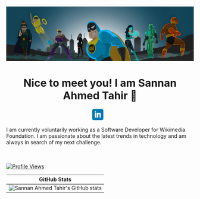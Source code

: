 ![](https://github.com/sannan12/sannan12/blob/main/header2.png)
<h1 align="center">Nice to meet you! I am Sannan Ahmed Tahir 👋</h1>


<p align='center'>
<a href="https://www.linkedin.com/in/sannan-ahmed-tahir-05ab45196/"><img height="30" src="https://github.com/sannan12/sannan12/blob/main/linkedin.png?raw=true"></a>
&nbsp;&nbsp;
</p>
I am currently voluntarily working as a Software Developer for Wikimedia Foundation. I am passionate about the latest trends in technology and am always in search of my next challenge.


<br/><br/>
[![Profile Views](https://komarev.com/ghpvc/?username=sannan12&color=blue&style=plastic)](https://github.com/sannan12) <br>



| GitHub Stats |
| ------------- | 
| ![Sannan Ahmed Tahir's GitHub stats](https://github-readme-stats.vercel.app/api?username=sannan12&show_icons=true)  |
